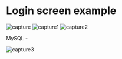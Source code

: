 # Login screen example
![capture](https://user-images.githubusercontent.com/16873263/31103960-df0389a6-a78e-11e7-8b33-5e5f733b2815.JPG)
![capture1](https://user-images.githubusercontent.com/16873263/31103962-e09cd998-a78e-11e7-931f-41f322df24af.JPG)
![capture2](https://user-images.githubusercontent.com/16873263/31103964-e1b38020-a78e-11e7-9264-516272797fc5.JPG)

MySQL -

![capture3](https://user-images.githubusercontent.com/16873263/31103965-e2ab35cc-a78e-11e7-8d87-09b15b7898a1.JPG)
